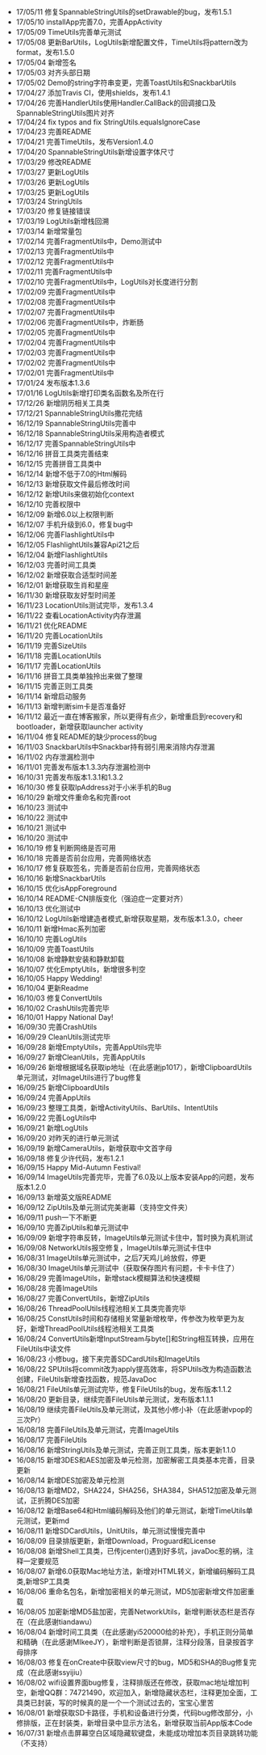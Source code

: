 * 17/05/11 修复SpannableStringUtils的setDrawable的bug，发布1.5.1
* 17/05/10 installApp完善7.0，完善AppActivity
* 17/05/09 TimeUtils完善单元测试
* 17/05/08 更新BarUtils，LogUtils新增配置文件，TimeUtils将pattern改为format，发布1.5.0
* 17/05/04 新增签名
* 17/05/03 对齐头部日期
* 17/05/02 Demo的string字符串变更，完善ToastUtils和SnackbarUtils
* 17/04/27 添加Travis CI，使用shields，发布1.4.1
* 17/04/26 完善HandlerUtils使用Handler.CallBack的回调接口及SpannableStringUtils图片对齐
* 17/04/24 fix typos and fix StringUtils.equalsIgnoreCase
* 17/04/23 完善README
* 17/04/21 完善TimeUtils，发布Version1.4.0
* 17/04/20 SpannableStringUtils新增设置字体尺寸
* 17/03/29 修改README
* 17/03/27 更新LogUtils
* 17/03/26 更新LogUtils
* 17/03/25 更新LogUtils
* 17/03/24 StringUtils
* 17/03/20 修复链接错误
* 17/03/19 LogUtils新增栈回溯
* 17/03/14 新增常量包
* 17/02/14 完善FragmentUtils中，Demo测试中
* 17/02/13 完善FragmentUtils中
* 17/02/12 完善FragmentUtils中
* 17/02/11 完善FragmentUtils中
* 17/02/10 完善FragmentUtils中，LogUtils对长度进行分割
* 17/02/09 完善FragmentUtils中
* 17/02/08 完善FragmentUtils中
* 17/02/07 完善FragmentUtils中
* 17/02/06 完善FragmentUtils中，炸断肠
* 17/02/05 完善FragmentUtils中
* 17/02/04 完善FragmentUtils中
* 17/02/03 完善FragmentUtils中
* 17/02/02 完善FragmentUtils中
* 17/02/01 完善FragmentUtils中
* 17/01/24 发布版本1.3.6
* 17/01/16 LogUtils新增打印类名函数名及所在行
* 17/12/26 新增阴历相关工具类
* 17/12/21 SpannableStringUtils撒花完结
* 16/12/19 SpannableStringUtils完善中
* 16/12/18 SpannableStringUtils采用构造者模式
* 16/12/17 完善SpannableStringUtils中
* 16/12/16 拼音工具类完善结束
* 16/12/15 完善拼音工具类中
* 16/12/14 新增不低于7.0的Html解码
* 16/12/13 新增获取文件最后修改时间
* 16/12/12 新增Utils来做初始化context
* 16/12/10 完善权限中
* 16/12/09 新增6.0以上权限判断
* 16/12/07 手机升级到6.0，修复bug中
* 16/12/06 完善FlashlightUtils中
* 16/12/05 FlashlightUtils兼容Api21之后
* 16/12/04 新增FlashlightUtils
* 16/12/03 完善时间工具类
* 16/12/02 新增获取合适型时间差
* 16/12/01 新增获取生肖和星座
* 16/11/30 新增获取友好型时间差
* 16/11/23 LocationUtils测试完毕，发布1.3.4
* 16/11/22 查看LocationActivity内存泄漏
* 16/11/21 优化README
* 16/11/20 完善LocationUtils
* 16/11/19 完善SizeUtils
* 16/11/18 完善LocationUtils
* 16/11/17 完善LocationUtils
* 16/11/16 拼音工具类单独拎出来做了整理
* 16/11/15 完善正则工具类
* 16/11/14 新增启动服务
* 16/11/13 新增判断sim卡是否准备好
* 16/11/12 最近一直在博客搬家，所以更得有点少，新增重启到recovery和bootloader，新增获取launcher activity
* 16/11/04 修复README的缺少process的bug
* 16/11/03 SnackbarUtils中Snackbar持有弱引用来消除内存泄漏
* 16/11/02 内存泄漏检测中
* 16/11/01 完善发布版本1.3.3内存泄漏检测中
* 16/10/31 完善发布版本1.3.1和1.3.2
* 16/10/30 修复获取IpAddress对于小米手机的Bug
* 16/10/29 新增文件重命名和完善root
* 16/10/23 测试中
* 16/10/22 测试中
* 16/10/21 测试中
* 16/10/20 测试中
* 16/10/19 修复判断网络是否可用
* 16/10/18 完善是否前台应用，完善网络状态
* 16/10/17 修复获取签名，完善是否前台应用，完善网络状态
* 16/10/16 新增SnackbarUtils
* 16/10/15 优化isAppForeground
* 16/10/14 README-CN排版变化（强迫症一定要对齐）
* 16/10/13 优化测试中
* 16/10/12 LogUtils新增建造者模式,新增获取星期，发布版本1.3.0，cheer
* 16/10/11 新增Hmac系列加密
* 16/10/10 完善LogUtils
* 16/10/09 完善ToastUtils
* 16/10/08 新增静默安装和静默卸载
* 16/10/07 优化EmptyUtils，新增很多判空
* 16/10/05 Happy Wedding!
* 16/10/04 更新Readme
* 16/10/03 修复ConvertUtils
* 16/10/02 CrashUtils完善完毕
* 16/10/01 Happy National Day!
* 16/09/30 完善CrashUtils
* 16/09/29 CleanUtils测试完毕
* 16/09/28 新增EmptyUtils，完善AppUtils完毕
* 16/09/27 新增CleanUtils，完善AppUtils
* 16/09/26 新增根据域名获取ip地址（在此感谢jp1017），新增ClipboardUtils单元测试，对ImageUtils进行了bug修复
* 16/09/25 新增ClipboardUtils
* 16/09/24 完善AppUtils
* 16/09/23 整理工具类，新增ActivityUtils、BarUtils、IntentUtils
* 16/09/22 完善LogUtils中
* 16/09/21 新增LogUtils
* 16/09/20 对昨天的进行单元测试
* 16/09/19 新增CameraUtils，新增获取中文首字母
* 16/09/18 修复少许代码，发布1.2.1
* 16/09/15 Happy Mid-Autumn Festival!
* 16/09/14 ImageUtils完善完毕，完善了6.0及以上版本安装App的问题，发布版本1.2.0
* 16/09/13 新增英文版README
* 16/09/12 ZipUtils及单元测试完美谢幕（支持空文件夹）
* 16/09/11 push一下不断更
* 16/09/10 完善ZipUtils和单元测试中
* 16/09/09 新增字符串反转，ImageUtils单元测试卡住中，暂时换为真机测试
* 16/09/08 NetworkUtils报空修复，ImageUtils单元测试卡住中
* 16/08/31 ImageUtils单元测试中，之后7天鸡儿岭放假，停更
* 16/08/30 ImageUtils单元测试中（获取保存图片有问题，卡卡卡住了）
* 16/08/29 完善ImageUtils，新增stack模糊算法和快速模糊
* 16/08/28 完善ImageUtils
* 16/08/27 完善ConvertUtils，新增ZipUtils
* 16/08/26 ThreadPoolUtils线程池相关工具类完善完毕
* 16/08/25 ConstUtils时间和存储相关常量新增枚举，传参改为枚举更为友好，新增ThreadPoolUtils线程池相关工具类
* 16/08/24 ConvertUtils新增InputStream与byte[]和String相互转换，应用在FileUtils中读文件
* 16/08/23 小修bug，接下来完善SDCardUtils和ImageUtils
* 16/08/22 SPUtils将commit改为apply提高效率，将SPUtils改为构造函数法创建，FileUtils新增查找函数，规范JavaDoc
* 16/08/21 FileUtils单元测试完毕，修复FileUtils的bug，发布版本1.1.2
* 16/08/20 更新目录，继续完善FileUtils单元测试，发布版本1.1.1
* 16/08/19 继续完善FileUtils及单元测试，及其他小修小补（在此感谢vpop的三次Pr）
* 16/08/18 完善FileUtils及单元测试，完善ImageUtils
* 16/08/17 完善FileUtils
* 16/08/16 新增StringUtils及单元测试，完善正则工具类，版本更新1.1.0
* 16/08/15 新增3DES和AES加密及单元检测，加密解密工具类基本完善，目录更新
* 16/08/14 新增DES加密及单元检测
* 16/08/13 新增MD2，SHA224，SHA256，SHA384，SHA512加密及单元测试，正折腾DES加密
* 16/08/12 新增Base64和Html编码解码及他们的单元测试，新增TimeUtils单元测试，更新md
* 16/08/11 新增SDCardUtils，UnitUtils，单元测试慢慢完善中
* 16/08/09 目录排版更新，新增Download，Proguard和License
* 16/08/08 新增Shell工具类，已传jcenter()遇到好多坑，javaDoc惹的祸，注释一定要规范
* 16/08/07 新增6.0获取Mac地址方法，新增对HTML转义，新增编码解码工具类,新增SP工具类
* 16/08/06 重命名包名，新增加密相关的单元测试，MD5加密新增文件加密重载
* 16/08/05 加密新增MD5盐加密，完善NetworkUtils，新增判断状态栏是否存在（在此感谢tiandawu）
* 16/08/04 新增时间工具类（在此感谢yi520000给的补充），手机正则分简单和精确（在此感谢MIkeeJY），新增判断是否锁屏，注释分段落，目录按首字母排序
* 16/08/03 修复在onCreate中获取view尺寸的bug，MD5和SHA的Bug修复完成（在此感谢ssyijiu）
* 16/08/02 wifi设置界面bug修复，注释排版还在修改，获取mac地址增加判空，新增QQ群：74721490，欢迎加入，新增隐藏状态栏，注释更加全面，工具类已封装，写的时候真的是一个一个测试过去的，宝宝心里苦
* 16/08/01 新增获取SD卡路径，手机和设备进行分类，代码bug修改部分，小修排版，正在封装类，新增目录中显示方法名，新增获取当前App版本Code
* 16/07/31 新增点击屏幕空白区域隐藏软键盘，未能成功增加本页目录跳转功能（不支持）